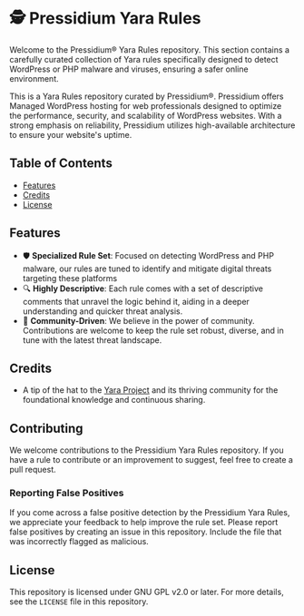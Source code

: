 # 🕵️ Pressidium Yara Rules

Welcome to the Pressidium® Yara Rules repository. This section contains a carefully curated collection of Yara rules specifically designed to detect WordPress or PHP malware and viruses, ensuring a safer online environment. 

This is a Yara Rules repository curated by Pressidium®. Pressidium offers Managed WordPress hosting for web professionals designed to optimize the performance, security, and scalability of WordPress websites. With a strong emphasis on reliability, Pressidium utilizes high-available architecture to ensure your website's uptime.

## Table of Contents

- [Features](#features)
- [Credits](#credits)
- [License](#license)

## Features

- 🛡️ **Specialized Rule Set**: Focused on detecting WordPress and PHP malware, our rules are tuned to identify and mitigate digital threats targeting these platforms
- 🔍 **Highly Descriptive**: Each rule comes with a set of descriptive comments that unravel the logic behind it, aiding in a deeper understanding and quicker threat analysis.
- 🤝 **Community-Driven**: We believe in the power of community. Contributions are welcome to keep the rule set robust, diverse, and in tune with the latest threat landscape.

## Credits

- A tip of the hat to the [Yara Project](https://virustotal.github.io/yara/) and its thriving community for the foundational knowledge and continuous sharing.

## Contributing

We welcome contributions to the Pressidium Yara Rules repository. If you have a rule to contribute or an improvement to suggest, feel free to create a pull request.

### Reporting False Positives

If you come across a false positive detection by the Pressidium Yara Rules, we appreciate your feedback to help improve the rule set. Please report false positives by creating an issue in this repository. Include the file that was incorrectly flagged as malicious.

## License
This repository is licensed under GNU GPL v2.0 or later. For more details, see the `LICENSE` file in this repository.

